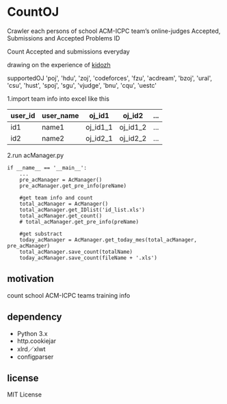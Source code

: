 # CountOJ
Crawler each persons of school ACM-ICPC team’s online-judges Accepted, Submissions and Accepted Problems ID

Count Accepted and submissions everyday

drawing on the experience of [kidozh](https://github.com/kidozh)

supportedOJ
'poj', 'hdu', 'zoj', 'codeforces', 'fzu', 'acdream', 'bzoj', 'ural', 'csu', 'hust', 'spoj', 'sgu', 'vjudge', 'bnu', 'cqu', 'uestc'

1.import team info into excel like this


user_id | user_name | oj_id1| oj_id2| ... |
---- | ---- | ---- | ---- | ---- |
id1 | name1 | oj_id1_1 | oj_id1_2|...| 
id2 |  name2 | oj_id2_1| oj_id2_2|...|

2.run acManager.py

```python3
if __name__ == '__main__':
    ...
    pre_acManager = AcManager()
    pre_acManager.get_pre_info(preName)

    #get team info and count
    total_acManager = AcManager()
    total_acManager.get_IDlist('id_list.xls')
    total_acManager.get_count()
    # total_acManager.get_pre_info(preName)

    #get substract
    today_acManager = AcManager.get_today_mes(total_acManager, pre_acManager)
    total_acManager.save_count(totalName)
    today_acManager.save_count(fileName + '.xls')
```


## motivation
count school ACM-ICPC teams training info

## dependency

- Python 3.x
- http.cookiejar
- xlrd／xlwt
- configparser

## license

MIT License
